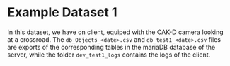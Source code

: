 # Example Dataset 1
In this dataset, we have on client, equiped with the OAK-D camera looking at a crossroad.
The `db_Objects_<date>.csv` and `db_test1_<date>.csv` files are exports of the corresponding tables in the mariaDB database of the server, while the folder `dev_test1_logs` contains the logs of the client.